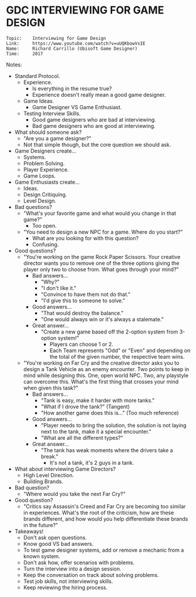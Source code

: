 # GDC INTERVIEWING FOR GAME DESIGN

```
Topic:    Interviewing for Game Design
Link:     https://www.youtube.com/watch?v=uUQKbowVsIE
Name:     Richard Carrillo (Ubisoft Game Designer)
Time:     2017
```
   
Notes:

- Standard Protocol.
  - Experience.
    - Is everything in the resume true?
    - Experience doesn't really mean a good game designer.
  - Game Ideas.
    - Game Designer VS Game Enthusiast.
  - Testing Interview Skills.
    - Good game designers who are bad at interviewing.
    - Bad game designers who are good at interviewing.
- What should someone ask?
  - "Are you a game designer?"
  - Not that simple though, but the core question we should ask.
- Game Designers create...
  - Systems.
  - Problem Solving.
  - Player Experience.
  - Game Loops.
- Game Enthusiasts create...
  - Ideas.
  - Design Critiquing.
  - Level Design.
- Bad questions?
  - "What's your favorite game and what would you change in that game?"
    - Too open.
  - "You need to design a new NPC for a game. Where do you start?"
    - What are you looking for with this question?
    - Confusing.
- Good questions?
  - "You're working on the game Rock Paper Scissors. Your creative director wants you to remove one of the three options giving the player only two to choose from. What goes through your mind?"
    - Bad answers...
      - "Why?"
      - "I don't like it."
      - "Convince to have them not do that."
      - "I'd give this to someone to solve."
    - Good answers...
      - "That would destroy the balance."
      - "One would always win or it's always a stalemate."
    - Great answer...
      - "Create a new game based off the 2-option system from 3-option system!"
        - Players can choose 1 or 2.
        - Each Team represents "Odd" or "Even" and depending on the total of the given number, the respective team wins.
  - "You're working on Far Cry and the creative director asks you to design a Tank Vehicle as an enemy encounter. Two points to keep in mind while designing this. One, open world NPC. Two, any playstyle can overcome this. What's the first thing that crosses your mind when given this task?"
    - Bad answers...
      - "Tank is easy, make it harder with more tanks."
      - "What if I drove the tank?" (Tangent)
      - "How another game does this is..." (Too much reference)
    - Good answers...
      - "Player needs to bring the solution, the solution is not laying next to the tank, make it a special encounter."
      - "What are all the different types?"
    - Great answer...
      - "The tank has weak moments where the drivers take a break."
        - It's not a tank, it's 2 guys in a tank.
- What about interviewing Game Directors?
  - High Level Direction.
  - Building Brands.
- Bad question?
  - "Where would you take the next Far Cry?"
- Good question?
  - "Critics say Assassin's Creed and Far Cry are becoming too similar in experiences. What's the root of the criticism, how are these brands different, and how would you help differentiate these brands in the future?"
- Takeaways!
  - Don't ask open questions.
  - Know good VS bad answers.
  - To test game designer systems, add or remove a mechanic from a known system.
  - Don't ask how, offer scenarios with problems.
  - Turn the interview into a design session.
  - Keep the conversation on track about solving problems.
  - Test job skills, not interviewing skills.
  - Keep reviewing the hiring process.

